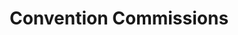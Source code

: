 ---
portfolio: con
title:  "Convention Commissions"
description: "JLA, drawn at the Durham NC Comicon"
imgSrc: "../images/v3/con/durham-4.jpg"
layout: port-v
set: con
---